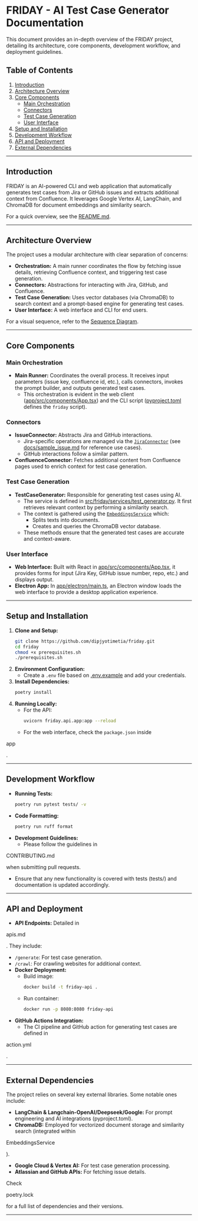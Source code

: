 # FRIDAY - AI Test Case Generator Documentation

This document provides an in-depth overview of the FRIDAY project, detailing its architecture, core components, development workflow, and deployment guidelines.

## Table of Contents
1. [Introduction](#introduction)
2. [Architecture Overview](#architecture-overview)
3. [Core Components](#core-components)
   - [Main Orchestration](#main-orchestration)
   - [Connectors](#connectors)
   - [Test Case Generation](#test-case-generation)
   - [User Interface](#user-interface)
4. [Setup and Installation](#setup-and-installation)
5. [Development Workflow](#development-workflow)
6. [API and Deployment](#api-and-deployment)
7. [External Dependencies](#external-dependencies)

---

## Introduction

FRIDAY is an AI-powered CLI and web application that automatically generates test cases from Jira or GitHub issues and extracts additional context from Confluence. It leverages Google Vertex AI, LangChain, and ChromaDB for document embeddings and similarity search.

For a quick overview, see the [README.md](README.md).

---

## Architecture Overview

The project uses a modular architecture with clear separation of concerns:
- **Orchestration:** A main runner coordinates the flow by fetching issue details, retrieving Confluence context, and triggering test case generation.
- **Connectors:** Abstractions for interacting with Jira, GitHub, and Confluence.
- **Test Case Generation:** Uses vector databases (via ChromaDB) to search context and a prompt-based engine for generating test cases.
- **User Interface:** A web interface and CLI for end users.

For a visual sequence, refer to the [Sequence Diagram](docs/sequence_diagram.md).

---

## Core Components

### Main Orchestration
- **Main Runner:** Coordinates the overall process. It receives input parameters (issue key, confluence id, etc.), calls connectors, invokes the prompt builder, and outputs generated test cases.
  - This orchestration is evident in the web client ([app/src/components/App.tsx](app/src/components/App.tsx)) and the CLI script ([pyproject.toml](pyproject.toml) defines the `friday` script).

### Connectors
- **IssueConnector:** Abstracts Jira and GitHub interactions.
  - Jira-specific operations are managed via the [`JiraConnector`](#) (see [docs/sample_issue.md](docs/sample_issue.md) for reference use cases).
  - GitHub interactions follow a similar pattern.
- **ConfluenceConnector:** Fetches additional content from Confluence pages used to enrich context for test case generation.

### Test Case Generation
- **TestCaseGenerator:** Responsible for generating test cases using AI.
  - The service is defined in [src/friday/services/test_generator.py](src/friday/services/test_generator.py). It first retrieves relevant context by performing a similarity search.
  - The context is gathered using the [`EmbeddingsService`](src/friday/services/embeddings.py) which:
    - Splits texts into documents.
    - Creates and queries the ChromaDB vector database.
  - These methods ensure that the generated test cases are accurate and context-aware.

### User Interface
- **Web Interface:** Built with React in [app/src/components/App.tsx](app/src/components/App.tsx), it provides forms for input (Jira Key, GitHub issue number, repo, etc.) and displays output.
- **Electron App:** In [app/electron/main.ts](app/electron/main.ts), an Electron window loads the web interface to provide a desktop application experience.

---

## Setup and Installation

1. **Clone and Setup:**
   ```sh
   git clone https://github.com/dipjyotimetia/friday.git
   cd friday
   chmod +x prerequisites.sh
   ./prerequisites.sh
   ```
2. **Environment Configuration:**
   - Create a `.env` file based on [.env.example](.env.example) and add your credentials.
3. **Install Dependencies:**
   ```sh
   poetry install
   ```
4. **Running Locally:**
   - For the API:
     ```sh
     uvicorn friday.api.app:app --reload
     ```
   - For the web interface, check the `package.json` inside 

app

.

---

## Development Workflow

- **Running Tests:**
  ```sh
  poetry run pytest tests/ -v
  ```
- **Code Formatting:**
  ```sh
  poetry run ruff format
  ```
- **Development Guidelines:**
  - Please follow the guidelines in 

CONTRIBUTING.md

 when submitting pull requests.
  - Ensure that any new functionality is covered with tests (tests/) and documentation is updated accordingly.

---

## API and Deployment

- **API Endpoints:** Detailed in 

apis.md

. They include:
  - `/generate`: For test case generation.
  - `/crawl`: For crawling websites for additional context.
- **Docker Deployment:**
  - Build image:
    ```sh
    docker build -t friday-api .
    ```
  - Run container:
    ```sh
    docker run -p 8080:8080 friday-api
    ```
- **GitHub Actions Integration:**
  - The CI pipeline and GitHub action for generating test cases are defined in 

action.yml

.

---

## External Dependencies

The project relies on several key external libraries. Some notable ones include:
- **LangChain & Langchain-OpenAI/Deepseek/Google:** For prompt engineering and AI integrations (pyproject.toml).
- **ChromaDB:** Employed for vectorized document storage and similarity search (integrated within 

EmbeddingsService

).
- **Google Cloud & Vertex AI:** For test case generation processing.
- **Atlassian and GitHub APIs:** For fetching issue details.

Check 

poetry.lock

 for a full list of dependencies and their versions.

---
